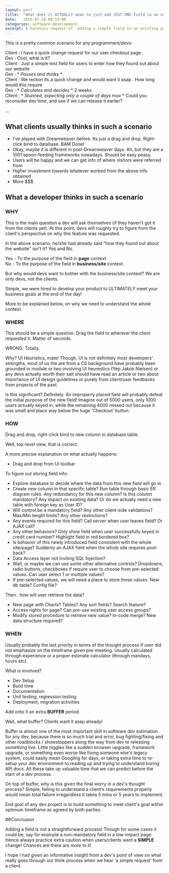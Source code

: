 ```yaml
--- 
layout:	post
title: 	"What does it ACTUALLY mean to just add JUST ONE field to an existing page"
date:	2015-07-16 00:19:00
categories:	software-development
excerpt: A harmless request of `adding a simple field to an existing page` cannot be that complex right? This post explores dives in and explores what actually goes through a client's and dev's mind in such a scenario.
---
```


This is a pretty common scenario for any programmers/devs:

Client 	:	I have a quick change request for our user checkout page. <br/>
Dev	 	:	Cool, what is it? <br/>
Client 	:  Just a simple text field for users to enter how they found out about our website <br/>
Dev	 	:	&#42; *Pauses and thinks* &#42; <br/>
Client 	: 	We reckon its a quick change and would want it asap . How long would this require <br/>
Dev	 	: 	&#42; *Calculates and decides* &#42; 2 weeks <br/>
Client 	:	&#42; *Stunned, expecting only a couple of days max* &#42; Could you reconsider dev time, and see if we can release it earlier? <br/>

...

## What clients usually thinks in such a scenario 

- I've played with Dreamweaver before. Its just a drag and drop. Right-click bind to database. BAM Done!
- Okay, maybe it is different in post-Dreamweaver days. Ah, but they are a 1001 spoon-feeding frameworks nowadays. Should be easy peasy.
- Users will be happy and we can get info of where visitors were referred from
- Higher investment towards whatever worked from the above info obtained
- More $$$

## What a developer thinks in such a scenario

### WHY

This is the main question a dev will ask themselves (if they haven't got it from the clients yet). At this point, devs will roughly try to figure from the client's perspective on why this feature was requested.

In the above scenario, he/she had already said "how they found out about the website" isn't it?
Yes and No.

Yes - To the purpose of the field in **page** context <br/>
No  - To the purpose of the field in **business/site** context.

But why would devs want to bother with the business/site context? We are only devs, not the clients.

Simple, we were hired to develop your product to ULTIMATELY meet your business goals at the end of the day!

More to be explained below, on why we need to understand the whole context.

### WHERE

This should be a simple question. Drag the field to wherever the client requested it. Matter of seconds. 

WRONG. Totally.

Why? UI Heuristics, mate! Though, UI is not definitely most developers' strengths, most of us the are from a CS background have probably been grounded in module or two involving UI heurestics (Yep Jakob Nielsen) or any devs actually worth their salt should have read an article or two about importance of UI design guidelines or purely from client/user feedbacks from projects of the past.

Is this significant? Definitely. An improperly placed field will probably defeat the initial purpose of the new field! Imagine out of 5000 users, only 1000 users actually keyed in, while the remaining 4000 missed out because it was small and place way below the huge 'Checkout' button. 

### HOW

Drag and drop, right-click bind to new column in database table.

Well, top-level view, that is correct. 

A more precise explanation on what actually happens:


- Drag and drop from UI toolbar

To figure out storing field info:


- Explore database to decide where the data from this new field will go in
- Create new column in that specific table? Run table through basic ER diagram rules. Any redundancy for this new column? Is this column mandatory? Any impact on existing data? Or do we actually need a new table with foreign key as User ID?
- Will control be a mandatory field? Any other client-side validations? Max/Min length limits? Any other restrictions?
- Any events required for this field? Call server when user leaves field? Or AJAX call? 
- Any other behaviors? Only show field when user successfully keyed in credit card number? Highlight field in red bordered box?
- Is behavior of this newly introduced field consistent with the whole site/page? Suddenly an AJAX field when the whole site requires post-back?
- Data Access layer not inviting SQL Injection? 
- Wait, or maybe we can use some other alternative controls? Dropdowns, radio buttons, checkboxes if require user to choose from pre-selected values. Can user select 1 or multiple values? 
- If pre-selected values, we will need a place to store these values. New db table? Config file?

Then.. how will user retrieve the data?


- New page with Charts? Tables? Any sort fields? Search feature? 
- Access rights for page? Can pre-use existing user access groups?
- Modify stored procedure to retrieve new value? In-code merge? New data structure required?

### WHEN

Usually probably the last priority in terms of the thought process if user did not emphasize on the timeframe given pre-meeting. Usually calculated through experience or a proper estimate calculator (through mandays, hours etc). 

What is involved?

- Dev Setup
- Build time
- Documentation
- Unit testing, regression testing
- Deployment, migration activities


Add onto it an extra **BUFFER** period.

Wait, what buffer? Clients want it asap already!

Buffer is almost one of the most important skill in software dev estimation for any dev, because there is so much trial and error, bug fighting/fixing and other roadblocks / showstoppers along the way from dev to releasing something live. Little niggles like a sudden browser upgrade, framework upgrade, or something even worse like fixing someone else's legacy system, could easily mean Googling for days, or taking extra time to re-setup your dev environment to reading up and trying to understand boring API docs. All these take up valuable time that we can predict before the start of a dev process.

On top of buffer, why is this given the final worry in a dev's thought process?
Simple, failing to understand a client's requirements properly would mean total failure irregardless it takes 5 mins or 5 years to implement. 

End goal of any dev project is to build something to meet client's goal within optimum timeframe as agreed by both parties. 



##Conclusion

Adding a field is not a straightforward process! Though for some cases it could be, say for example a non-mandatory field in a low-impact page. Hence always practice extra caution when users/clients want a **SIMPLE** change! Chances are there are more to it!

I hope I had given an informative insight from a dev's point of view on what really goes through our think process when we hear 'a simple request' from a client.

